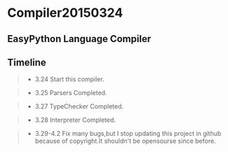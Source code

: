 # Compiler20150324
## EasyPython Language Compiler

## Timeline
> +  3.24 Start this compiler.

> +  3.25 Parsers Completed.

> +  3.27 TypeChecker Completed.

> +  3.28 Interpreter Completed.

> +  3.29-4.2 Fix many bugs,but I stop updating this project in github because of copyright.It shouldn't be opensourse since before.

